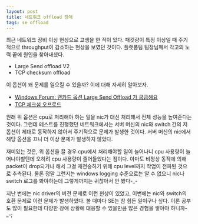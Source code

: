 ```yaml
---
layout: post
title: 네트워크 offload 장애
tags: se offload
---
```


최근 네트워크 장비 이상 현상으로 고생을 한 적이 있다. 패킷량이 특정 이상일 때 주기적으로 throughput이 감소하는 현상을 보였던 것이다. 플랫폼팀 팀장님께서 각고의 노력 끝에 원인을 찾아내셨다.

* Large Send offload V2
* TCP checksum offload

이 옵션이 왜 문제를 일으킬 수 있을까? 이에 대해 자세히 알아보자.

* [Windows Forum: 랜카드 옵션 Large Send Offload 가 궁금해요](http://windowsforum.kr/index.php?category=495009&document_srl=4479149&mid=qna)
* [TCP 체크섬 오프로드](http://myknowledge.kr/29)

원래 위 옵션은 cpu로 처리해야 하는 일을 nic가 대신 처리해서 전체 성능을 높여준다는 것이다. 그런데 테스트를 진행했던 네트워크에서는 서버 머신의 nic와 switch 간의 저 옵션이 제대로 동작하지 않아서 주기적으로 문제가 발생한 것이다. 서버 머신의 nic에서 해당 옵션을 끄니 더 이상 문제가 발생하지 않았다.

재미있는 것은, 위 옵션을 끌 경우 cpu에서 처리해야할 일이 늘어나니 cpu 사용량이 늘어나야할텐데 오히려 cpu 사용량이 줄어들었다는 점이다. 아마도 비정상 동작에 의해 packet이 drop되거나 해서 그걸 재전송하기 위해 cpu level까지 작업이 전파된 것으로 추측된다. 물론 정말 그런지는 windows logging 수준으로는 알 수 없으니 nic나 switch 로그를 봐야하는데 그렇게까지는 귀찮아서 안 봤다-_-

지난 번에는 nic driver의 버전 문제로 이런 현상이 있었고, 이번에는 nic와 switch의 호환 문제로 이런 문제가 발생하였다. 볼 때마다 SE는 참 힘든 일이구나 싶다. 이론 공부도 많이 필요한데 다양한 장애 상황에 대응할 수 있을만큼 많은 경험을 쌓아야 하니까-_-;